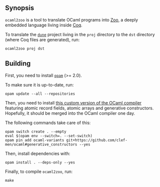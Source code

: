 ## Synopsis

`ocaml2zoo` is a tool to translate OCaml programs into [Zoo](https://github.com/clef-men/zoo), a deeply embedded language living inside [Coq](https://coq.inria.fr/).

To translate the [`dune`](https://dune.build/) project living in the `proj` directory to the `dst` directory (where Coq files are generated), run:

```
ocaml2zoo proj dst
```

## Building

First, you need to install [`opam`](https://opam.ocaml.org/) (>= 2.0).

To make sure it is up-to-date, run:

```
opam update --all --repositories
```

Then, you need to install [this custom version of the OCaml compiler](https://github.com/clef-men/ocaml/tree/generative_constructors) featuring atomic record fields, atomic arrays and generative constructors.
Hopefully, it should be merged into the OCaml compiler one day.

The following commands take care of this:

```
opam switch create . --empty
eval $(opam env --switch=. --set-switch)
opam pin add ocaml-variants git+https://github.com/clef-men/ocaml#generative_constructors --yes
```

Then, install dependencies with:

```
opam install . --deps-only --yes
```

Finally, to compile `ocaml2zoo`, run:

```
make
```
